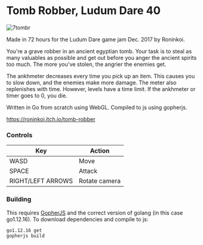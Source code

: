 # Tomb Robber, Ludum Dare 40

![7tombr](https://user-images.githubusercontent.com/12766039/113908375-250c5b00-97df-11eb-96b6-db65025505c9.png)

Made in 72 hours for the Ludum Dare game jam Dec. 2017 by Roninkoi.

You're a grave robber in an ancient egyptian tomb. Your task is to steal as many valuables as possible and get out before you anger the ancient spirits too much. The more you've stolen, the angrier the enemies get. 

The ankhmeter decreases every time you pick up an item. This causes you to slow down, and the enemies make more damage. The meter also replenishes with time. However, levels have a time limit. If the ankhmeter or timer goes to 0, you die.

Written in Go from scratch using WebGL. Compiled to js using gopherjs.

https://roninkoi.itch.io/tomb-robber

### Controls

| Key | Action |
| --- | ------ |
| WASD | Move |
| SPACE | Attack |
| RIGHT/LEFT ARROWS | Rotate camera |

### Building

This requires [GopherJS](https://github.com/gopherjs/gopherjs) and the correct version of golang (in this case go1.12.16). To download dependencies and compile to js:
```
go1.12.16 get
gopherjs build
```

